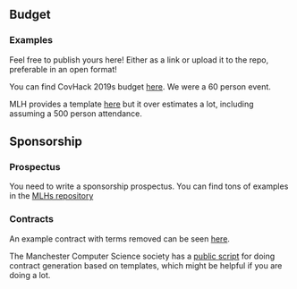 ## Budget


### Examples

Feel free to publish yours here! Either as a link or upload it to the repo,
preferable in an open format!

You can find CovHack 2019s budget [here](/static/documents/budgets/covhack-2019-budget.ods).
We were a 60 person event.

MLH provides a template [here](https://docs.google.com/spreadsheets/d/1ADKWatCbC3AhBKlyWOtVSqMcD6O6Y3FcwMTZwynPwDA/edit#gid=1863528508)
but it over estimates a lot, including assuming a 500 person attendance.

## Sponsorship

### Prospectus 
You need to write a sponsorship prospectus. You can find tons of examples in 
the [MLHs repository](https://github.com/MLH/mlh-hackathon-organizer-guide/tree/master/Organizer-Resources/Previous-Sponsorship-Decks)

### Contracts

An example contract with terms removed can be seen [here](/static/documents/contracts/Example.odt).


The Manchester Computer Science society has a [public script](https://github.com/unicsmcr/contract_generator)
for doing contract generation based on templates, which might be helpful if
you are doing a lot.
